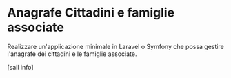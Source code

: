 # Anagrafe Cittadini e famiglie associate

Realizzare un'applicazione minimale in Laravel o Symfony che possa gestire l'anagrafe dei
cittadini e le famiglie associate.

[sail info]
